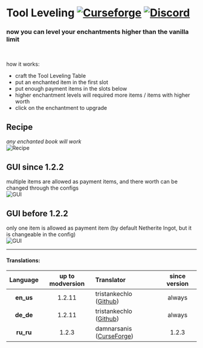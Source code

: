 # Tool Leveling [![Curseforge](http://cf.way2muchnoise.eu/full_397255_downloads.svg)](https://www.curseforge.com/minecraft/mc-mods/tool-leveling-plus) [![Discord](https://img.shields.io/discord/639540436524072970?color=0a48c4&label=%20&logo=discord&logoColor=FFF)](https://discord.gg/bhUaWhq)

### now you can level your enchantments higher than the vanilla limit<br/>
<br/>

how it works:
 - craft the Tool Leveling Table
 - put an enchanted item in the first slot
 - put enough payment items in the slots below
 - higher enchantment levels will required more items / items with higher worth
 - click on the enchantment to upgrade

## Recipe
*any enchanted book will work*</br>
![Recipe](https://i.ibb.co/fQxtBV2/Recipe-new.png "Recipe")

## GUI since 1.2.2
multiple items are allowed as payment items, and there worth can be changed through the configs</br>
![GUI](https://i.ibb.co/4FdbhBm/toolleveling-gui.png "Tool Leveling GUI")

## GUI before 1.2.2
only one item is allowed as payment item (by default Netherite Ingot, but it is changeable in the config)</br>
![GUI](https://i.ibb.co/8P27vMD/GUI-NEW-2.png "Tool Leveling GUI")

---

#### Translations:
| Language | up to modversion | Translator | since version |
|:--------:|:----------------:|:-----------| :-----------: |
| **en_us** | 1.2.11 | tristankechlo ([Github](https://github.com/tristankechlo)) | always |
| **de_de** | 1.2.11 | tristankechlo ([Github](https://github.com/tristankechlo)) | always |
| **ru_ru** | 1.2.3 | damnarsanis ([CurseForge](https://www.curseforge.com/members/damnarsanis/)) | 1.2.3 |
